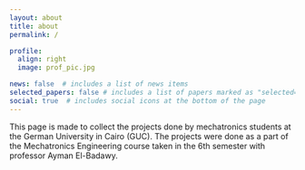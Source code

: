 ```yaml
---
layout: about
title: about
permalink: /

profile:
  align: right
  image: prof_pic.jpg

news: false  # includes a list of news items
selected_papers: false # includes a list of papers marked as "selected={true}"
social: true  # includes social icons at the bottom of the page
---
```


This page is made to collect the projects done by mechatronics students at the German University in Cairo (GUC). The projects were done
as a part of the Mechatronics Engineering course taken in the 6th semester with professor Ayman El-Badawy.
